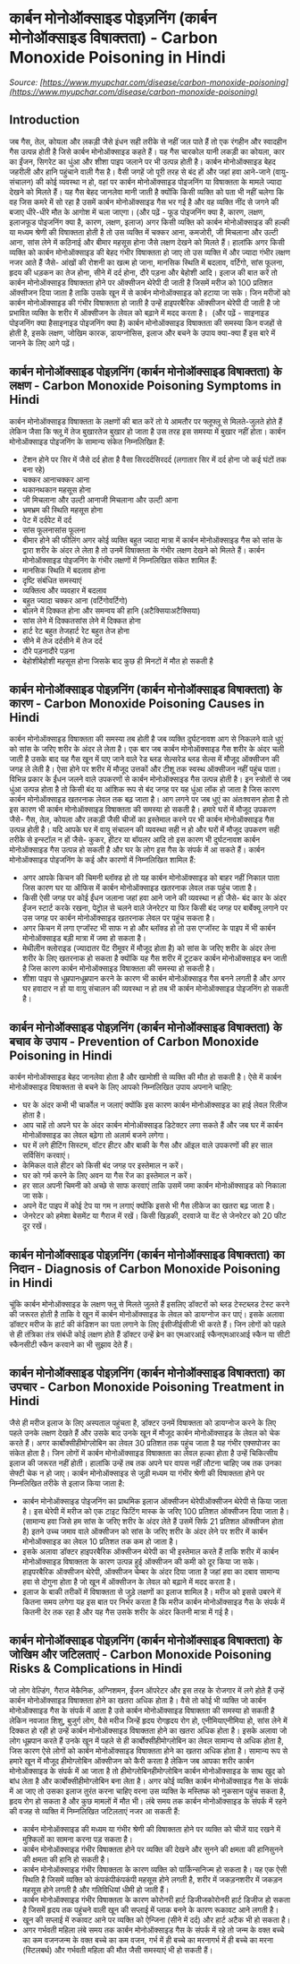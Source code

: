 # कार्बन मोनोऑक्साइड पोइज़निंग (कार्बन मोनोऑक्साइड विषाक्तता) - Carbon Monoxide Poisoning in Hindi
_Source: [https://www.myupchar.com/disease/carbon-monoxide-poisoning](https://www.myupchar.com/disease/carbon-monoxide-poisoning)_

## Introduction
जब गैस, तेल, कोयला और लकड़ी जैसे इंधन सही तरीके से नहीं जल पाते हैं तो एक रंगहीन और स्वादहीन गैस उत्पन्न होती है जिसे कार्बन मोनोऑक्साइड कहते हैं। यह गैस चारकोल यानी लकड़ी का कोयला, कार का ईंजन, सिगरेट का धुंआ और शीशा पाइप जलाने पर भी उत्पन्न होती है। कार्बन मोनोऑक्साइड बेहद जहरीली और हानि पहुंचाने वाली गैस है।
वैसी जगहें जो पूरी तरह से बंद हों और जहां हवा आने-जाने (वायु-संचालन) की कोई व्यवस्था न हो, वहां पर कार्बन मोनोऑक्साइड पोइजनिंग या विषाक्तता के मामले ज्यादा देखने को मिलते हैं। यह गैस बेहद जानलेवा मानी जाती है क्योंकि किसी व्यक्ति को पता भी नहीं चलेगा कि वह जिस कमरे में सो रहा है उसमें कार्बन मोनोऑक्साइड गैस भर गई है और वह व्यक्ति नींद से जगने की बजाए धीरे-धीरे मौत के आगोश में चला जाएगा।
(और पढ़ें - फूड पोइजनिंग क्या है, कारण, लक्षण, इलाजफूड पोइजनिंग क्या है, कारण, लक्षण, इलाज)
अगर किसी व्यक्ति को कार्बन मोनोऑक्साइड की हल्की या मध्यम श्रेणी की विषाक्तता होती है तो उस व्यक्ति में चक्कर आना, कमजोरी, जी मिचलाना और उल्टी आना, सांस लेने में कठिनाई और बीमार महसूस होना जैसे लक्षण देखने को मिलते हैं। हालांकि अगर किसी व्यक्ति को कार्बन मोनोऑक्साइड की बेहद गंभीर विषाक्तता हो जाए तो उस व्यक्ति में और ज्यादा गंभीर लक्षण नजर आते हैं जैसे- आंखों की रोशनी का खत्म हो जाना, मानसिक स्थिति में बदलाव, वर्टिगो, सांस फूलना, हृदय की धड़कन का तेज होना, सीने में दर्द होना, दौरे पड़ना और बेहोशी आदि।
इलाज की बात करें तो कार्बन मोनोऑक्साइड विषाक्तता होने पर ऑक्सीजन थेरेपी दी जाती है जिसमें मरीज को 100 प्रतिशत ऑक्सीजन दिया जाता है ताकि उसके खून में से कार्बन मोनोऑक्साइड को हटाया जा सके। जिन मरीजों को कार्बन मोनोऑक्साइड की गंभीर विषाक्तता हो जाती है उन्हें हाइपरबैरिक ऑक्सीजन थेरेपी दी जाती है जो प्रभावित व्यक्ति के शरीर में ऑक्सीजन के लेवल को बढ़ाने में मदद करता है। 
(और पढ़ें - साइनाइड पोइजनिंग क्या हैसाइनाइड पोइजनिंग क्या है)
कार्बन मोनोऑक्साइड विषाक्तता की समस्या किन वजहों से होती है, इसके लक्षण, जोखिम कारक, डायग्नोसिस, इलाज और बचने के उपाय क्या-क्या हैं इस बारे में जानने के लिए आगे पढ़ें।

## कार्बन मोनोऑक्साइड पोइज़निंग (कार्बन मोनोऑक्साइड विषाक्तता) के लक्षण - Carbon Monoxide Poisoning Symptoms in Hindi
कार्बन मोनोऑक्साइड विषाक्तता के लक्षणों की बात करें तो ये आमतौर पर फ्लूफ्लू से मिलते-जुलते होते हैं लेकिन जैसा कि फ्लू में तेज बुखारतेज बुखार हो जाता है उस तरह इस समस्या में बुखार नहीं होता। कार्बन मोनोऑक्साइड पोइजनिंग के सामान्य संकेत निम्नलिखित हैं:
- टेंशन होने पर सिर में जैसे दर्द होता है वैसा सिरदर्दसिरदर्द (लगातार सिर में दर्द होना जो कई घंटों तक बना रहे)
- चक्कर आनाचक्कर आना
- थकानथकान महसूस होना
- जी मिचलाना और उल्टी आनाजी मिचलाना और उल्टी आना
- भ्रमभ्रम की स्थिति महसूस होना
- पेट में दर्दपेट में दर्द
- सांस फूलनासांस फूलना
- बीमार होने की फीलिंग
अगर कोई व्यक्ति बहुत ज्यादा मात्रा में कार्बन मोनोऑक्साइड गैस को सांस के द्वारा शरीर के अंदर ले लेता है तो उनमें विषाक्तता के गंभीर लक्षण देखने को मिलते हैं। कार्बन मोनोऑक्साइड पोइजनिंग के गंभीर लक्षणों में निम्नलिखित संकेत शामिल हैं:
- मानसिक स्थिति में बदलाव होना
- दृष्टि संबंधित समस्याएं
- व्यक्तित्व और व्यवहार में बदलाव
- बहुत ज्यादा चक्कर आना (वर्टिगोवर्टिगो)
- बोलने में दिक्कत होना और समन्वय की हानि (अटैक्सियाअटैक्सिया)
- सांस लेने में दिक्कतसांस लेने में दिक्कत होना
- हार्ट रेट बहुत तेजहार्ट रेट बहुत तेज होना
- सीने में तेज दर्दसीने में तेज दर्द
- दौरे पड़नादौरे पड़ना
- बेहोशीबेहोशी महसूस होना जिसके बाद कुछ ही मिनटों में मौत हो सकती है

## कार्बन मोनोऑक्साइड पोइज़निंग (कार्बन मोनोऑक्साइड विषाक्तता) के कारण - Carbon Monoxide Poisoning Causes in Hindi
कार्बन मोनोऑक्साइड विषाक्तता की समस्या तब होती है जब व्यक्ति दुर्घटनावश आग से निकलने वाले धुएं को सांस के जरिए शरीर के अंदर ले लेता है। एक बार जब कार्बन मोनोऑक्साइड गैस शरीर के अंदर चली जाती है उसके बाद यह गैस खून में पाए जाने वाले रेड ब्लड सेल्सरेड ब्लड सेल्स में मौजूद ऑक्सीजन की जगह ले लेती है। ऐसा होने पर शरीर में मौजूद उत्तकों और टीशू तक स्वस्थ ऑक्सीजन नहीं पहुंच पाता।
विभिन्न प्रकार के ईंधन जलने वाले उपकरणों से कार्बन मोनोऑक्साइड गैस उत्पन्न होती है। इन स्त्रोतों से जब धुंआ उत्पन्न होता है तो किसी बंद या आंशिक रूप से बंद जगह पर यह धुंआ लॉक हो जाता है जिस कारण कार्बन मोनोऑक्साइड खतरनाक लेवल तक बढ़ जाता है। आग लगने पर जब धुएं का अंतःश्वसन होता है तो इस कारण भी कार्बन मोनोऑक्साइड विषाक्तता की समस्या हो सकती है।
हमारे घरों में मौजूद उपकरण जैसे- गैस, तेल, कोयला और लकड़ी जैसी चीजों का इस्तेमाल करने पर भी कार्बन मोनोऑक्साइड गैस उत्पन्न होती है। यदि आपके घर में वायु संचालन की व्यवस्था सही न हो और घरों में मौजूद उपकरण सही तरीके से इन्स्टॉल न हों जैसे- कुकर, हीटर या बॉयलर आदि तो इस कारण भी दुर्घटनावश कार्बन मोनोऑक्साइड गैस उत्पन्न हो सकती है और घर के लोग इस गैस के संपर्क में आ सकते हैं। कार्बन मोनोऑक्साइड पोइजनिंग के कई और कारणों में निम्नलिखित शामिल हैं:
- अगर आपके किचन की चिमनी ब्लॉक्ड हो तो यह कार्बन मोनोऑक्साइड को बाहर नहीं निकाल पाता जिस कारण घर या ऑफिस में कार्बन मोनोऑक्साइड खतरनाक लेवल तक पहुंच जाता है।
- किसी ऐसी जगह पर कोई ईंधन जलाना जहां हवा आने जाने की व्यवस्था न हो जैसे- बंद कार के अंदर ईंजन स्टार्ट करके रखना, पेट्रोल से चलने वाले जेनरेटर या फिर किसी बंद जगह पर बार्बेक्यू लगाने पर उस जगह पर कार्बन मोनोऑक्साइड खतरनाक लेवल पर पहुंच सकता है।
- अगर किचन में लगा एग्जॉस्ट भी साफ न हो और ब्लॉक्ड हो तो उस एग्जॉस्ट के पाइप में भी कार्बन मोनोऑक्साइड बड़ी मात्रा में जमा हो सकता है।
- मेथीलीन क्लोराइड (ज्यादातर पेंट रीमूवर में मौजूद होता है) को सांस के जरिए शरीर के अंदर लेना शरीर के लिए खतरनाक हो सकता है क्योंकि यह गैस शरीर में टूटकर कार्बन मोनोऑक्साइड बन जाती है जिस कारण कार्बन मोनोऑक्साइड विषाक्तता की समस्या हो सकती है।
- शीशा पाइप से धूम्रपानधूम्रपान करने के कारण भी कार्बन मोनोऑक्साइड गैस बनने लगती है और अगर घर हवादार न हो या वायु संचालन की व्यवस्था न हो तब भी कार्बन मोनोऑक्साइड पोइजनिंग हो सकती है।

## कार्बन मोनोऑक्साइड पोइज़निंग (कार्बन मोनोऑक्साइड विषाक्तता) के बचाव के उपाय - Prevention of Carbon Monoxide Poisoning in Hindi
कार्बन मोनोऑक्साइड बेहद जानलेवा होता है और खामोशी से व्यक्ति की मौत हो सकती है। ऐसे में कार्बन मोनोऑक्साइड विषाक्तता से बचने के लिए आपको निम्नलिखित उपाय अपनाने चाहिए:
- घर के अंदर कभी भी चार्कोल न जलाएं क्योंकि इस कारण कार्बन मोनोऑक्साइड का हाई लेवल रिलीज होता है।
- आप चाहें तो अपने घर के अंदर कार्बन मोनोऑक्साइड डिटेक्टर लगा सकते हैं और जब घर में कार्बन मोनोऑक्साइड का लेवल बढ़ेगा तो अलार्म बजने लगेगा।
- घर में लगे हीटिंग सिस्टम, वॉटर हीटर और बाकी के गैस और ऑइल वाले उपकरणों की हर साल सर्विसिंग करवाएं।
- केमिकल वाले हीटर को किसी बंद जगह पर इस्तेमाल न करें।
- घर को गर्म करने के लिए अवन या गैस रेंज का इस्तेमाल न करें।
- हर साल अपनी चिमनी को अच्छे से साफ करवाएं ताकि उसमें जमा कार्बन मोनोऑक्साइड को निकाला जा सके।
- अपने वेंट पाइप में कोई टेप या गम न लगाएं क्योंकि इससे भी गैस लीकेज का खतरा बढ़ जाता है।
- जेनरेटर को हमेशा बेसमेंट या गैराज में रखें। किसी खिड़की, दरवाजे या वेंट से जेनरेटर को 20 फीट दूर रखें।

## कार्बन मोनोऑक्साइड पोइज़निंग (कार्बन मोनोऑक्साइड विषाक्तता) का निदान - Diagnosis of Carbon Monoxide Poisoning in Hindi
चूंकि कार्बन मोनोऑक्साइड के लक्षण फ्लू से मिलते जुलते हैं इसलिए डॉक्टरों को ब्लड टेस्टब्लड टेस्ट करने की जरूरत होती है ताकि वे खून में कार्बन मोनोऑक्साइड के लेवल को डायग्नोज कर पाएं। इसके अलावा डॉक्टर मरीज के हार्ट की कंडिशन का पता लगाने के लिए ईसीजीईसीजी भी करते हैं। जिन लोगों को पहले से ही तंत्रिका तंत्र संबंधी कोई लक्षण होते हैं डॉक्टर उन्हें ब्रेन का एमआरआई स्कैनएमआरआई स्कैन या सीटी स्कैनसीटी स्कैन करवाने का भी सुझाव देते हैं।


## कार्बन मोनोऑक्साइड पोइज़निंग (कार्बन मोनोऑक्साइड विषाक्तता) का उपचार - Carbon Monoxide Poisoning Treatment in Hindi
जैसे ही मरीज इलाज के लिए अस्पताल पहुंचता है, डॉक्टर उनमें विषाक्तता को डायग्नोज करने के लिए पहले उनके लक्षण देखते हैं और उसके बाद उनके खून में मौजूद कार्बन मोनोऑक्साइड के लेवल को चेक करते हैं। अगर कार्बोक्सीहीमोग्लोबिन का लेवल 30 प्रतिशत तक पहुंच जाता है यह गंभीर एक्सपोजर का संकेत होता है। जिन लोगों में कार्बन मोनोऑक्साइड विषाक्तता का लेवल हल्का होता है उन्हें चिकित्सीय इलाज की जरूरत नहीं होती। हालांकि उन्हें तब तक अपने घर वापस नहीं लौटना चाहिए जब तक उनका सेफ्टी चेक न हो जाए।
कार्बन मोनोऑक्साइड से जुड़ी मध्यम या गंभीर श्रेणी की विषाक्तता होने पर निम्नलिखित तरीके से इलाज किया जाता है:
- कार्बन मोनोऑक्साइड पोइजनिंग का प्राथमिक इलाज ऑक्सीजन थेरेपीऑक्सीजन थेरेपी से किया जाता है। इस थेरेपी में मरीज को एक टाइट फिटिंग मास्क के जरिए 100 प्रतिशत ऑक्सीजन दिया जाता है। (सामान्य हवा जिसे हम सांस के जरिए शरीर के अंदर लेते हैं उसमें सिर्फ 21 प्रतिशत ऑक्सीजन होता है) इतने उच्च जमाव वाले ऑक्सीजन को सांस के जरिए शरीर के अंदर लेने पर शरीर में कार्बन मोनोऑक्साइड का लेवल 10 प्रतिशत तक कम हो जाता है।
- इसके अलावा डॉक्टर हाइपरबैरिक ऑक्सीजन थेरेपी का भी इस्तेमाल करते हैं ताकि शरीर में कार्बन मोनोऑक्साइड विषाक्तता के कारण उत्पन्न हुई ऑक्सीजन की कमी को दूर किया जा सके। हाइपरबैरिक ऑक्सीजन थेरेपी, ऑक्सीजन चेम्बर के अंदर दिया जाता है जहां हवा का दबाव सामान्य हवा से दोगुना होता है जो खून में ऑक्सीजन के लेवल को बढ़ाने में मदद करता है।
- इलाज के बाकी तरीकों में विषाक्तता से जुड़े लक्षणों का इलाज शामिल है। मरीज को इससे उबरने में कितना समय लगेगा यह इस बात पर निर्भर करता है कि मरीज कार्बन मोनोऑक्साइड गैस के संपर्क में कितनी देर तक रहा है और यह गैस उसके शरीर के अंदर कितनी मात्रा में गई है।

## कार्बन मोनोऑक्साइड पोइज़निंग (कार्बन मोनोऑक्साइड विषाक्तता) के जोखिम और जटिलताएं - Carbon Monoxide Poisoning Risks & Complications in Hindi
जो लोग वेल्डिंग, गैराज मेकैनिक, अग्निशमन, ईंजन ऑपरेटर और इस तरह के रोजगार में लगे होते हैं उन्हें कार्बन मोनोऑक्साइड विषाक्तता होने का खतरा अधिक होता है। वैसे तो कोई भी व्यक्ति जो कार्बन मोनोऑक्साइड गैस के संपर्क में आता है उसे कार्बन मोनोऑक्साइड विषाक्तता की समस्या हो सकती है लेकिन नवजात शिशु, बुजुर्ग लोग, वैसे मरीज जिन्हें हृदय रोगहृदय रोग हो, एनीमियाएनीमिया हो, सांस लेने में दिक्कत हो रही हो उन्हें कार्बन मोनोऑक्साइड विषाक्तता होने का खतरा अधिक होता है।
इसके अलावा जो लोग धूम्रपान करते हैं उनके खून में पहले से ही कार्बोक्सीहीमोग्लोबिन का लेवल सामान्य से अधिक होता है, जिस कारण ऐसे लोगों को कार्बन मोनोऑक्साइड विषाक्तता होने का खतरा अधिक होता है। सामान्य रूप से हमारे खून में मौजूद हीमोग्लोबिन ऑक्सीजन को कैरी करता है लेकिन जब आपका शरीर कार्बन मोनोऑक्साइड के संपर्क में आ जाता है तो हीमोग्लोबिनहीमोग्लोबिन कार्बन मोनोऑक्साइड के साथ खुद को बांध लेता है और कार्बोक्सीहीमोग्लोबिन बना लेता है।
अगर कोई व्यक्ति कार्बन मोनोऑक्साइड गैस के संपर्क में आ जाए तो उसका इलाज तुरंत करना चाहिए वरना उस व्यक्ति के मस्तिष्क को नुकसान पहुंच सकता है, हृदय रोग हो सकता है और कुछ मामलों में मौत भी। लंबे समय तक कार्बन मोनोऑक्साइड के संपर्क में रहने की वजह से व्यक्ति में निम्नलिखित जटिलताएं नजर आ सकती हैं:
- कार्बन मोनोऑक्साइड की मध्यम या गंभीर श्रेणी की विषाक्तता होने पर व्यक्ति को चीजें याद रखने में मुश्किलों का सामना करना पड़ सकता है।
- कार्बन मोनोऑक्साइड गंभीर विषाक्तता होने पर व्यक्ति की देखने और सुनने की क्षमता की हानिसुनने की क्षमता की हानि हो सकती है।
- कार्बन मोनोऑक्साइड गंभीर विषाक्तता के कारण व्यक्ति को पार्किन्सनिज्म हो सकता है। यह एक ऐसी स्थिति है जिसमें व्यक्ति को कंपकंपीकंपकंपी महसूस होने लगती है, शरीर में जकड़नशरीर में जकड़न महसूस होने लगती है और गतिविधियां धीमी हो जाती हैं।
- कार्बन मोनोऑक्साइड गंभीर विषाक्तता के कारण कोरोनरी हार्ट डिजीजकोरोनरी हार्ट डिजीज हो सकता है जिसमें हृदय तक पहुंचने वाली खून की सप्लाई में प्लाक बनने के कारण रूकावट आने लगती है।
- खून की सप्लाई में रुकावट आने पर व्यक्ति को ऐन्जिना (सीने में दर्द) और हार्ट अटैक भी हो सकता है।
- अगर गर्भवती महिला लंबे समय तक कार्बन मोनोऑक्साइड गैस के संपर्क में रहे तो जन्म के वक्त बच्चे का कम वजनजन्म के वक्त बच्चे का कम वजन, गर्भ में ही बच्चे का मरनागर्भ में ही बच्चे का मरना (स्टिलबर्थ) और गर्भवती महिला की मौत जैसी समस्याएं भी हो सकती हैं।

